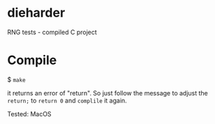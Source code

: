# dieharder
RNG tests - compiled C project

# Compile

$ `make`

it returns an error of "return". So just follow the message to adjust the `return;` to `return 0` and `complile` it again.

Tested: MacOS
